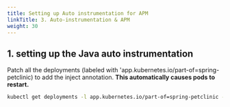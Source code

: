 ```yaml
---
title: Setting up Auto instrumentation for APM
linkTitle: 3. Auto-instrumentation & APM
weight: 30
---
```


## 1. setting up the Java auto instrumentation

Patch all the deployments (labeled with 'app.kubernetes.io/part-of=spring-petclinic) to add the inject annotation.
 **This automatically causes pods to restart.**

```bash
kubectl get deployments -l app.kubernetes.io/part-of=spring-petclinic -o name | xargs -I % kubectl patch % -p "{\"spec\": {\"template\":{\"metadata\":{\"annotations\":{\"instrumentation.opentelemetry.io/inject-java\":\"true\"}}}}}"
```